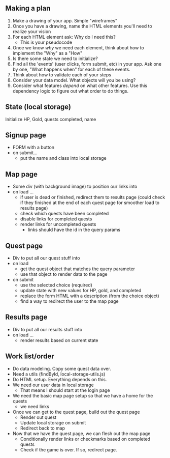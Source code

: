 ## Making a plan
1) Make a drawing of your app. Simple "wireframes"
2) Once you have a drawing, name the HTML elements you'll need to realize your vision
3) For each HTML element ask: Why do I need this?
    - This is your pseudocode
4) Once we know _why_ we need each element, think about how to implement the "Why" as a "How"
5) Is there some state we need to initialize?
6) Find all the 'events' (user clicks, form submit, etc) in your app. Ask one by one, "What happens when" for each of these events.
7) Think about how to validate each of your steps
8) Consider your data model. What objects will you be using?
9) Consider what features _depend_ on what other features. Use this dependency logic to figure out what order to do things.


## State (local storage)
Initialize HP, Gold, quests completed, name

## Signup page
 - FORM with a button
 - on submit...
    - put the name and class into local storage

## Map page
 - Some div (with background image) to position our links into
 - on load ...
    - if user is dead or finished, redirect them to results page (could check if they finished at the end of each quest page for smoother load to results page)
    - check which quests have been completed
    - disable links for completed quests
    - render links for uncompleted quests
        - links should have the id in the query params

## Quest page
 - Div to put all our quest stuff into
 - on load
    - get the quest object that matches the query parameter
    - use that object to render data to the page
 - on submit
    - use the selected choice (required)
    - update state with new values for HP, gold, and completed
    - replace the form HTML with a description (from the choice object)
    - find a way to redirect the user to the map page

## Results page
 - Div to put all our results stuff into
 - on load ...
    - render results based on current state

## Work list/order
 - Do data modeling. Copy some quest data over.
 - Need a utils (findById, local-storage-utils.js)
 - Do HTML setup. Everything depends on this.
 - We need our user data in local storage
    - That means I should start at the login page
 - We need the basic map page setup so that we have a home for the quests
    - we need links
 - Once we can get to the quest page, build out the quest page
    - Render out quest
    - Update local storage on submit
    - Redirect back to map
 - Now that we have the quest page, we can flesh out the map page
    - Conditionally render links or checkmarks based on completed quests
    - Check if the game is over. If so, redirect page.
